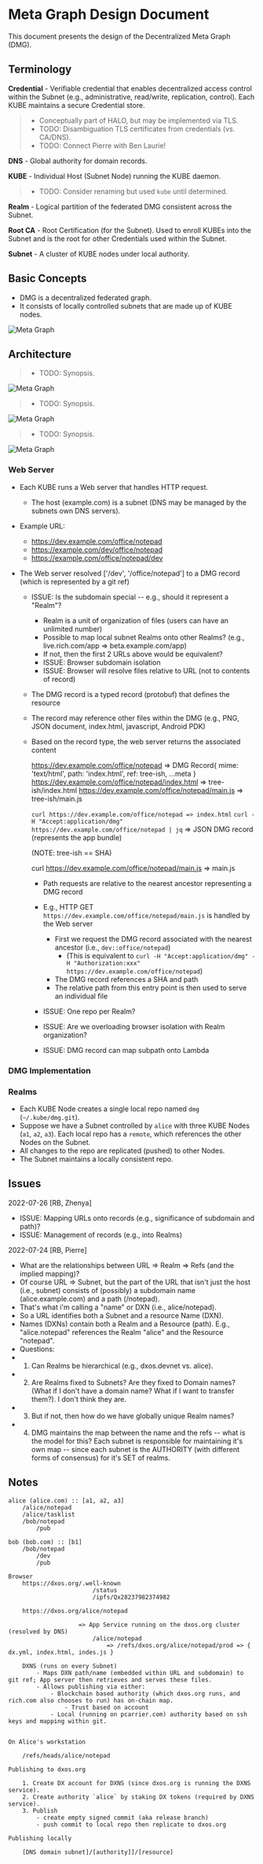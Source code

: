 # Meta Graph Design Document

This document presents the design of the Decentralized Meta Graph (DMG).


## Terminology

**Credential** - Verifiable credential that enables decentralized access control within the Subnet (e.g., administrative, read/write, replication, control).
  Each KUBE maintains a secure Credential store.

> - Conceptually part of HALO, but may be implemented via TLS.
> - TODO: Disambiguation TLS certificates from credentials (vs. CA/DNS).
> - TODO: Connect Pierre with Ben Laurie!

**DNS** - Global authority for domain records.

**KUBE** - Individual Host (Subnet Node) running the KUBE daemon.

> - TODO: Consider renaming but used `kube` until determined.

**Realm** - Logical partition of the federated DMG consistent across the Subnet.

**Root CA** - Root Certification (for the Subnet). Used to enroll KUBEs into the Subnet and is the root for other Credentials used within the Subnet.

**Subnet** - A cluster of KUBE nodes under local authority.


## Basic Concepts

- DMG is a decentralized federated graph. 
- It consists of locally controlled subnets that are made up of KUBE nodes.

![Meta Graph](./diagrams/meta-graph-subnet.drawio.svg)


## Architecture

> - TODO: Synopsis.

![Meta Graph](./diagrams/meta-graph-architecture.drawio.svg)

> - TODO: Synopsis.

![Meta Graph](./diagrams/meta-graph-schematic.drawio.svg)

> - TODO: Synopsis.

![Meta Graph](./diagrams/meta-graph-service-monitor.drawio.svg)


### Web Server

- Each KUBE runs a Web server that handles HTTP request.
  - The host (example.com) is a subnet (DNS may be managed by the subnets own DNS servers).
- Example URL: 
    - https://dev.example.com/office/notepad 
    - https://example.com/dev/office/notepad 
    - https://example.com/office/notepad/dev

- The Web server resolved ['/dev', '/office/notepad'] to a DMG record (which is represented by a git ref)
  - ISSUE: Is the subdomain special -- e.g., should it represent a "Realm"?
    - Realm is a unit of organization of files (users can have an unlimited number)
    - Possible to map local subnet Realms onto other Realms? (e.g., live.rich.com/app => beta.example.com/app)
    - If not, then the first 2 URLs above would be equivalent?
    - ISSUE: Browser subdomain isolation
    - ISSUE: Browser will resolve files relative to URL (not to contents of record)
  - The DMG record is a typed record (protobuf) that defines the resource
  - The record may reference other files within the DMG (e.g., PNG, JSON document, index.html, javascript, Android PDK)
  - Based on the record type, the web server returns the associated content

    https://dev.example.com/office/notepad 
        => DMG Record{ mime: 'text/html', path: 'index.html', ref: tree-ish, ...meta }
            https://dev.example.com/office/notepad/index.html   => tree-ish/index.html
            https://dev.example.com/office/notepad/main.js      => tree-ish/main.js

    `curl https://dev.example.com/office/notepad => index.html`
    `curl -H "Accept:application/dmg" https://dev.example.com/office/notepad | jq` 
        => JSON DMG record (represents the app bundle)

    (NOTE: tree-ish == SHA)

    curl https://dev.example.com/office/notepad/main.js => main.js

    - Path requests are relative to the nearest ancestor representing a DMG record
    - E.g., HTTP GET `https://dev.example.com/office/notepad/main.js` is handled by the Web server
      - First we request the DMG record associated with the nearest ancestor (i.e., `dev::office/notepad`)
        - (This is equivalent to `curl -H "Accept:application/dmg" -H "Authorization:xxx" https://dev.example.com/office/notepad`)
      - The DMG record references a SHA and path
      - The relative path from this entry point is then used to serve an individual file

    - ISSUE: One repo per Realm?
    - ISSUE: Are we overloading browser isolation with Realm organization?
    - ISSUE: DMG record can map subpath onto Lambda


### DMG Implementation

### Realms

- Each KUBE Node creates a single local repo named `dmg` (`~/.kube/dmg.git`).
- Suppose we have a Subnet controlled by `alice` with three KUBE Nodes (`a1`, `a2`, `a3`).
  Each local repo has a `remote`, which references the other Nodes on the Subnet.
- All changes to the repo are replicated (pushed) to other Nodes.
- The Subnet maintains a locally consistent repo.


## Issues

2022-07-26 [RB, Zhenya]

- ISSUE: Mapping URLs onto records (e.g., significance of subdomain and path)?
- ISSUE: Management of records (e.g., into Realms)

2022-07-24 [RB, Pierre]

- What are the relationships between URL => Realm => Refs (and the implied mapping)?
- Of course URL => Subnet, but the part of the URL that isn't just the host (i.e., subnet) consists of (possibly) a subdomain name (alice.example.com) and a path (/notepad). 
- That's what i'm calling a "name" or DXN (i.e., alice/notepad). 
- So a URL identifies both a Subnet and a resource Name (DXN).
- Names (DXNs) contain both a Realm and a Resource (path). E.g., "alice.notepad" references the Realm "alice" and the Resource "notepad".
- Questions:
- 1. Can Realms be hierarchical (e.g., dxos.devnet vs. alice).
- 2. Are Realms fixed to Subnets? Are they fixed to Domain names? (What if I don't have a domain name? What if I want to transfer them?). I don't think they are. 
- 3. But if not, then how do we have globally unique Realm names?
- 4. DMG maintains the map between the name and the refs -- what is the model for this? Each subnet is responsible for maintaining it's own map -- since each subnet is the AUTHORITY (with different forms of consensus) for it's SET of realms.


## Notes


```
alice (alice.com) :: [a1, a2, a3]
    /alice/notepad
    /alice/tasklist
    /bob/notepad
        /pub

bob (bob.com) :: [b1]
    /bob/notepad
        /dev
        /pub

Browser
    https://dxos.org/.well-known
                        /status
                        /ipfs/Qx28237982374982

    https://dxos.org/alice/notepad

                    => App Service running on the dxos.org cluster (resolved by DNS)
                        /alice/notepad 
                            => /refs/dxos.org/alice/notepad/prod => { dx.yml, index.html, indes.js }

    DXNS (runs on every Subnet)
        - Maps DXN path/name (embedded within URL and subdomain) to git ref; App server then retrieves and serves these files.
        - Allows publishing via either:
            - Blockchain based authority (which dxos.org runs, and rich.com also chooses to run) has on-chain map.
                - Trust based on account
            - Local (running on pcarrier.com) authority based on ssh keys and mapping within git.


On Alice's workstation

    /refs/heads/alice/notepad

Publishing to dxos.org

    1. Create DX account for DXNS (since dxos.org is running the DXNS service).
    2. Create authority `alice` by staking DX tokens (required by DXNS service).
    3. Publish 
        - create empty signed commit (aka release branch)
        - push commit to local repo then replicate to dxos.org

Publishing locally

    [DNS domain subnet]/[authority]]/[resource]
```
